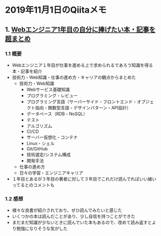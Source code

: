 # 2019年11月1日のQiitaメモ

## 1. [Webエンジニア1年目の自分に捧げたい本・記事を超まとめ](https://qiita.com/virtual_techX/items/35034d28cdb9255367ba)

### 1.1 概要

- Webエンジニア１年目が仕事を進める上で求められるであろう知識を得る本・記事を紹介
- 技術力・Web知識・仕事の進め方・キャリアの観点からまとめた
  - 技術力・Web知識
    - Webサービス基礎知識
    - プログラミング・レビュー
    - プログラミング言語（サーバーサイド・フロントエンド・オブジェクト指向・関数型言語・デザインパターン・API設計）
    - データベース（RDB・NoSQL）
    - テスト
    - アルゴリズム
    - CI/CD
    - サーバー仮想化・コンテナ
    - Linux・シェル
    - Git/GitHub
    - 技術選定/システム構成
    - 開発手法
  - 仕事の進め方
  - 日々の学習・エンジニアキャリア
- １年目とあるが３年目の著者に対して３年目でこれだけ読んでればいい線いってるとのコメントも

### 1.2 感想

- 様々な良書が紹介されており、ぜひ読んでみたいと感じた
- いくつかの本は読んだことがあり、少し自信を持つことができた
- まだまだ知識が少ないときに読んでいた本もあるので、改めて読み返すとより勉強になりそうな気がした
